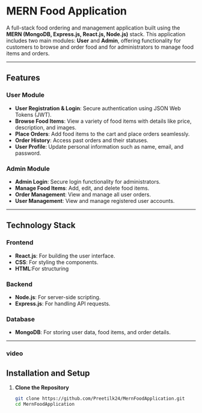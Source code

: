 # MERN Food Application

A full-stack food ordering and management application built using the **MERN (MongoDB, Express.js, React.js, Node.js)** stack. This application includes two main modules: **User** and **Admin**, offering functionality for customers to browse and order food and for administrators to manage food items and orders.

---

## Features

### User Module
- **User Registration & Login**: Secure authentication using JSON Web Tokens (JWT).
- **Browse Food Items**: View a variety of food items with details like price, description, and images.
- **Place Orders**: Add food items to the cart and place orders seamlessly.
- **Order History**: Access past orders and their statuses.
- **User Profile**: Update personal information such as name, email, and password.

### Admin Module
- **Admin Login**: Secure login functionality for administrators.
- **Manage Food Items**: Add, edit, and delete food items.
- **Order Management**: View and manage all user orders.
- **User Management**: View and manage registered user accounts.

---

## Technology Stack

### Frontend
- **React.js**: For building the user interface.
- **CSS**: For styling the components.
- **HTML**:For structuring

### Backend
- **Node.js**: For server-side scripting.
- **Express.js**: For handling API requests.

### Database
- **MongoDB**: For storing user data, food items, and order details.

---
### video






## Installation and Setup

1. **Clone the Repository**
   ```bash
   git clone https://github.com/Preetilk24/MernFoodApplication.git
   cd MernFoodApplication
